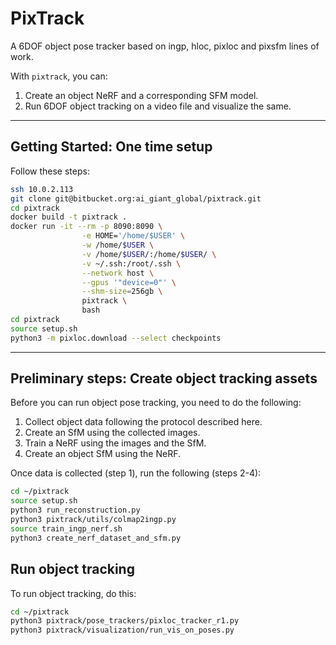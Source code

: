 # PixTrack
A 6DOF object pose tracker based on ingp, hloc, pixloc and pixsfm lines of work.

With `pixtrack`, you can:

1. Create an object NeRF and a corresponding SFM model.
2. Run 6DOF object tracking on a video file and visualize the same.

---

## Getting Started: One time setup

Follow these steps:

```bash
ssh 10.0.2.113
git clone git@bitbucket.org:ai_giant_global/pixtrack.git
cd pixtrack
docker build -t pixtrack .
docker run -it --rm -p 8090:8090 \
				-e HOME='/home/$USER' \
				-w /home/$USER \
				-v /home/$USER/:/home/$USER/ \
				-v ~/.ssh:/root/.ssh \
				--network host \
				--gpus '"device=0"' \
				--shm-size=256gb \
				pixtrack \
				bash
cd pixtrack
source setup.sh
python3 -m pixloc.download --select checkpoints
```

---

## Preliminary steps: Create object tracking assets

Before you can run object pose tracking, you need to do the following:

1. Collect object data following the protocol described here.
2. Create an SfM using the collected images.
3. Train a NeRF using the images and the SfM.
4. Create an object SfM using the NeRF.

Once data is collected (step 1), run the following (steps 2-4):
```bash
cd ~/pixtrack
source setup.sh
python3 run_reconstruction.py 
python3 pixtrack/utils/colmap2ingp.py 
source train_ingp_nerf.sh 
python3 create_nerf_dataset_and_sfm.py
```

## Run object tracking
To run object tracking, do this:

```bash
cd ~/pixtrack
python3 pixtrack/pose_trackers/pixloc_tracker_r1.py
python3 pixtrack/visualization/run_vis_on_poses.py
```
